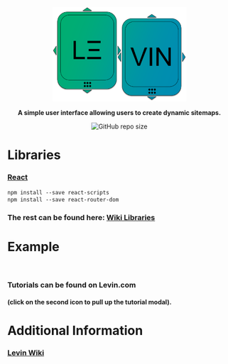 <div align="center">

<img src="https://github.com/WSU-4110/Levin/blob/6a30cf53cef6ce31c5f5b5ca3c626b1d586e42d8/public/Logo.png" width="60%">

**A simple user interface allowing users to create dynamic sitemaps.**

![GitHub repo size](https://img.shields.io/github/repo-size/WSU-4110/Levin?style=for-the-badge)

</div>

# Libraries

### [React](https://reactjs.org/)

    npm install --save react-scripts
    npm install --save react-router-dom
    
### The rest can be found here: [Wiki Libraries](https://github.com/WSU-4110/Levin/wiki/Libraries)

# Example
![]()


### Tutorials can be found on Levin.com
#### (click on the second icon to pull up the tutorial modal). #### 

# Additional Information

### [Levin Wiki](https://github.com/WSU-4110/Levin/wiki)
